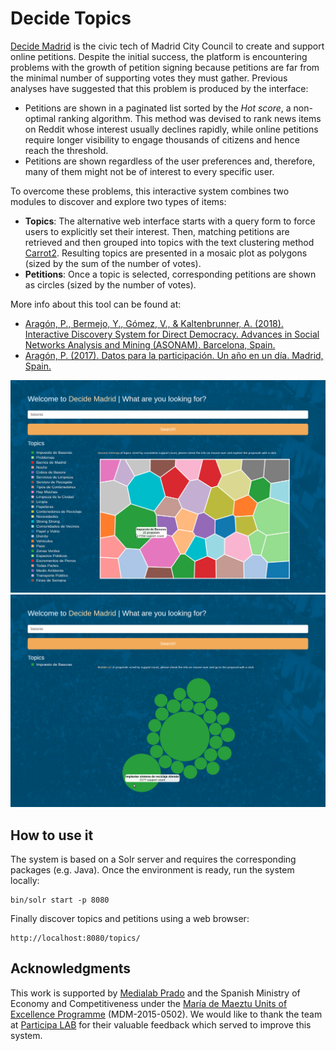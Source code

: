 # Decide Topics

[Decide Madrid](http://decide.madrid.es/) is the civic tech of Madrid City Council to create and support online petitions.
Despite the initial success, the platform is encountering problems with the growth of petition signing because petitions are far from the minimal number of supporting votes they must gather.
Previous analyses have suggested that this problem is produced by the interface: 
- Petitions are shown in a paginated list sorted by the _Hot score_, a non-optimal ranking algorithm. This method was devised to rank news items on Reddit whose interest usually declines rapidly, while online petitions require longer visibility to engage thousands of citizens and hence reach the threshold.
- Petitions are shown regardless of the user preferences and, therefore, many of them might not be of interest to every specific user.

To overcome these problems, this interactive system combines two modules to discover and explore two types of items:
- **Topics**: The alternative web interface starts with a query form to force users to explicitly set their interest. Then, matching petitions are retrieved and then grouped into topics with the text clustering method [Carrot2](http://search.carrot2.org/stable/search). Resulting topics are presented in a mosaic plot as polygons (sized by the sum of the number of votes).
- **Petitions**: Once a topic is selected, corresponding petitions are shown as circles (sized by the number of votes).

More info about this tool can be found at:
- [Aragón, P., Bermejo, Y., Gómez, V., & Kaltenbrunner, A. (2018). Interactive Discovery System for Direct Democracy. Advances in Social Networks Analysis and Mining (ASONAM). Barcelona, Spain.](https://arxiv.org/pdf/1807.04448)
- [Aragón, P. (2017). Datos para la participación. Un año en un día. Madrid, Spain.](https://www.youtube.com/watch?v=aXcF2zg3eVc&t=1s)

![alt text](https://raw.githubusercontent.com/elaragon/decide-topics/master/img/topics.png)
![alt text](https://raw.githubusercontent.com/elaragon/decide-topics/master/img/petitions.png)

## How to use it

The system is based on a Solr server and requires the corresponding packages (e.g. Java). 
Once the environment is ready, run the system locally:

```
bin/solr start -p 8080
```

Finally discover topics and petitions using a web browser:
```
http://localhost:8080/topics/

```

## Acknowledgments
This work is supported by [Medialab Prado](https://www.medialab-prado.es) and the Spanish Ministry of Economy and Competitiveness under the [María de Maeztu Units of Excellence Programme](https://www.upf.edu/icaria-cei/en/news/1027.html) (MDM-2015-0502). We would like to thank the team at [Participa LAB](https://www.medialab-prado.es/laboratorios/participalab) for their valuable feedback which served to improve this system.

